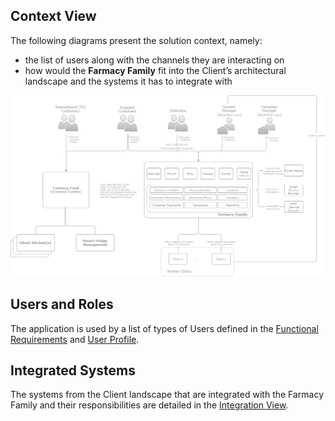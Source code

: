 ## Context View

The following diagrams present the solution context, namely: 
- the list of users along with the channels they are interacting on
- how would the **Farmacy Family** fit into the Client’s architectural landscape and the systems it has to integrate with

![image](../../files/FarmacyFamilyContextView.drawio.png)

## Users and Roles
The application is used by a list of types of Users defined in the [Functional Requirements](../../SoftwareRequirementsSpecifications.md) and [User Profile](UserProfile.md).

## Integrated Systems
The systems from the Client landscape that are integrated with the Farmacy Family and their responsibilities are detailed in the [Integration View](../05IntegrationView.md).